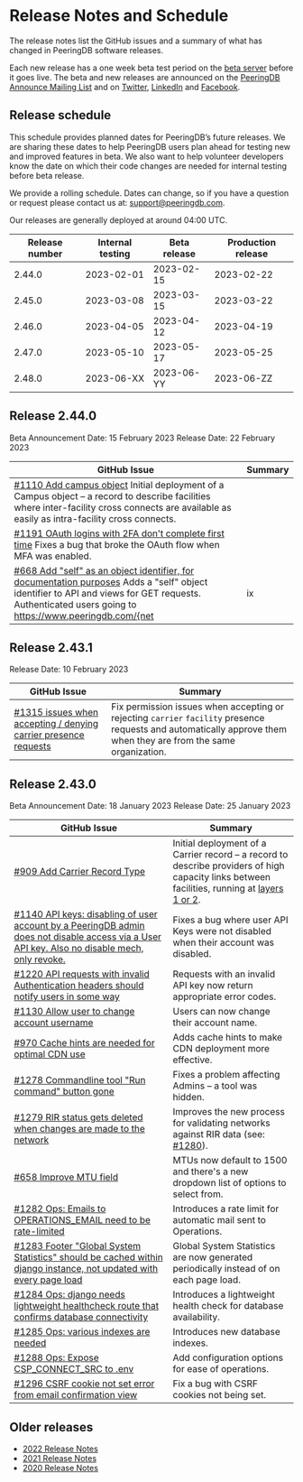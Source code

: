 # Release Notes and Schedule

The release notes list the GitHub issues and a summary of what has changed in PeeringDB software releases.

Each new release has a one week beta test period on the [beta server](https://beta.peeringdb.com/) before it goes live.  The beta and new releases are announced on the [PeeringDB Announce Mailing List](https://lists.peeringdb.com/cgi-bin/mailman/listinfo/pdb-announce) and on [Twitter](https://twitter.com/PeeringDB), [LinkedIn](https://www.linkedin.com/company/peeringdb) and [Facebook](https://www.facebook.com/peeringdb).

## Release schedule

This schedule provides planned dates for PeeringDB’s future releases. We are sharing these dates to help PeeringDB users plan ahead for testing new and improved features in beta. We also want to help volunteer developers know the date on which their code changes are needed for internal testing before beta release.

We provide a rolling schedule. Dates can change, so if you have a question or request please contact us at: [support@peeringdb.com](mailto:support@peeringdb.com).

Our releases are generally deployed at around 04:00 UTC.

| **Release number** | **Internal testing** | **Beta release** | **Production release** |
| -------------- | ---------------- | ------------ | ------------------ |
| 2.44.0 | 2023-02-01 | 2023-02-15 | 2023-02-22 |
| 2.45.0 | 2023-03-08 | 2023-03-15 | 2023-03-22 |
| 2.46.0 | 2023-04-05 | 2023-04-12 | 2023-04-19 |
| 2.47.0 | 2023-05-10 | 2023-05-17 | 2023-05-25 |
| 2.48.0 | 2023-06-XX | 2023-06-YY | 2023-06-ZZ |

## Release 2.44.0

Beta Announcement Date: 15 February 2023
Release Date: 22 February 2023

| **GitHub Issue** | **Summary** |
| ----------------- | ----------- |
| [#1110 Add campus object](https://github.com/peeringdb/peeringdb/issues/1110) Initial deployment of a Campus object  – a record to describe facilities where inter-facility cross connects are available as easily as intra-facility cross connects. |
| [#1191 OAuth logins with 2FA don't complete first time](https://github.com/peeringdb/peeringdb/issues/1191) Fixes a bug that broke the OAuth flow when MFA was enabled. |
| [#668 Add "self" as an object identifier, for documentation purposes](https://github.com/peeringdb/peeringdb/issues/668) Adds a "self" object identifier to API and views for GET requests. Authenticated users going to https://www.peeringdb.com/{net | ix | org}/self will redirect to URL for the first object of that type affiliated with the user. Unauthenticated users are taken to an example object. |

## Release 2.43.1

Release Date: 10 February 2023

| **GitHub Issue** | **Summary** |
| ----------------- | ----------- |
| [#1315 issues when accepting / denying carrier presence requests](https://github.com/peeringdb/peeringdb/issues/1315) | Fix permission issues when accepting or rejecting `carrier` `facility` presence requests and automatically approve them when they are from the same organization. |

## Release 2.43.0

Beta Announcement Date: 18 January 2023
Release Date: 25 January 2023

| **GitHub Issue** | **Summary** |
| ----------------- | ----------- |
| [#909 Add Carrier Record Type](https://github.com/peeringdb/peeringdb/issues/909) | Initial deployment of a Carrier record – a record to describe providers of high capacity links between facilities, running at [layers 1 or 2](https://en.wikipedia.org/wiki/OSI_model#Layer_1:_Physical_layer). |
| [#1140 API keys: disabling of user account by a PeeringDB admin does not disable access via a User API key. Also no disable mech, only revoke.](https://github.com/peeringdb/peeringdb/issues/1140) | Fixes a bug where user API Keys were not disabled when their account was disabled. |
| [#1220 API requests with invalid Authentication headers should notify users in some way](https://github.com/peeringdb/peeringdb/issues/1220) | Requests with an invalid API key now return appropriate error codes. |
| [#1130 Allow user to change account username](https://github.com/peeringdb/peeringdb/issues/1130) | Users can now change their account name. |
| [#970 Cache hints are needed for optimal CDN use](https://github.com/peeringdb/peeringdb/issues/970) | Adds cache hints to make CDN deployment more effective. |
| [#1278 Commandline tool "Run command" button gone](https://github.com/peeringdb/peeringdb/issues/1278) | Fixes a problem affecting Admins – a tool was hidden. |
| [#1279 RIR status gets deleted when changes are made to the network](https://github.com/peeringdb/peeringdb/issues/1279) | Improves the new process for validating networks against RIR data (see: [#1280](https://github.com/peeringdb/peeringdb/issues/1280)). |
| [#658 Improve MTU field](https://github.com/peeringdb/peeringdb/issues/658) | MTUs now default to 1500 and there's a new dropdown list of options to select from. |
| [#1282 Ops: Emails to OPERATIONS_EMAIL need to be rate-limited](https://github.com/peeringdb/peeringdb/issues/1282) | Introduces a rate limit for automatic mail sent to Operations. |
| [#1283 Footer "Global System Statistics" should be cached within django instance, not updated with every page load](https://github.com/peeringdb/peeringdb/issues/1283) | Global System Statistics are now generated periodically instead of on each page load. |
| [#1284 Ops: django needs lightweight healthcheck route that confirms database connectivity](https://github.com/peeringdb/peeringdb/issues/1284) | Introduces a lightweight health check for database availability. |
| [#1285 Ops: various indexes are needed](https://github.com/peeringdb/peeringdb/issues/1285) | Introduces new database indexes. |
| [#1288 Ops: Expose CSP_CONNECT_SRC to .env](https://github.com/peeringdb/peeringdb/issues/1288) | Add configuration options for ease of operations. |
| [#1296 CSRF cookie not set error from email confirmation view](https://github.com/peeringdb/peeringdb/issues/1296) | Fix a bug with CSRF cookies not being set. |

## Older releases

* [2022 Release Notes](/release_notes/release_notes_2022/)
* [2021 Release Notes](/release_notes/release_notes_2021/)
* [2020 Release Notes](/release_notes/release_notes_2020/)
